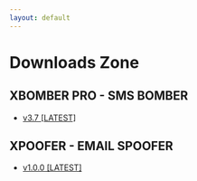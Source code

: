 ```yaml
---
layout: default
---
```



# Downloads Zone

## XBOMBER PRO - SMS BOMBER
- <a class="button no-decoration" href="https://yip.su/2YGV27.apk">v3.7 [LATEST]</a>

## XPOOFER - EMAIL SPOOFER
- <a class="button no-decoration" href="https://iplis.ru/2YTN27.apk">v1.0.0 [LATEST]</a>
